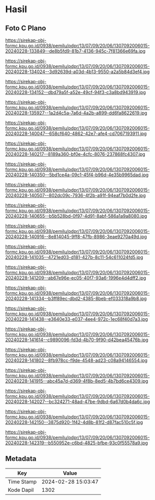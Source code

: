 # Hasil

## Foto C Plano

https://sirekap-obj-formc.kpu.go.id/0938/pemilu/pdpr/13/07/09/20/06/1307092006015-20240228-133849--de8b5fd9-81b7-4136-945c-7f81366e69fa.jpg

https://sirekap-obj-formc.kpu.go.id/0938/pemilu/pdpr/13/07/09/20/06/1307092006015-20240228-134024--3d92639d-a03d-4b13-9550-a2a5b84d3ef4.jpg

https://sirekap-obj-formc.kpu.go.id/0938/pemilu/pdpr/13/07/09/20/06/1307092006015-20240228-134152--dbd79a5f-a52e-49cf-94f3-c3a8bd943919.jpg

https://sirekap-obj-formc.kpu.go.id/0938/pemilu/pdpr/13/07/09/20/06/1307092006015-20240228-135927--1a2d4c5a-7a6d-4a2b-a899-dd6fa8622619.jpg

https://sirekap-obj-formc.kpu.go.id/0938/pemilu/pdpr/13/07/09/20/06/1307092006015-20240228-140047--658cf640-4862-42e7-afe4-cd7067193911.jpg

https://sirekap-obj-formc.kpu.go.id/0938/pemilu/pdpr/13/07/09/20/06/1307092006015-20240228-140217--8189a360-bf0e-4cfc-8076-237868fc4307.jpg

https://sirekap-obj-formc.kpu.go.id/0938/pemilu/pdpr/13/07/09/20/06/1307092006015-20240228-140350--5bd1ce4a-09c1-45f4-b96d-4e35b9965dad.jpg

https://sirekap-obj-formc.kpu.go.id/0938/pemilu/pdpr/13/07/09/20/06/1307092006015-20240228-140507--802dc09c-7936-4f2b-a91f-94eaf7b0d2fe.jpg

https://sirekap-obj-formc.kpu.go.id/0938/pemilu/pdpr/13/07/09/20/06/1307092006015-20240228-140655--b5b528bd-0f97-4d91-8abf-586a1a9a8080.jpg

https://sirekap-obj-formc.kpu.go.id/0938/pemilu/pdpr/13/07/09/20/06/1307092006015-20240228-140916--8e814045-9ff8-47fb-8986-3eae9270a49d.jpg

https://sirekap-obj-formc.kpu.go.id/0938/pemilu/pdpr/13/07/09/20/06/1307092006015-20240228-141035--4721ed03-d181-427b-8c11-54c611024fd5.jpg

https://sirekap-obj-formc.kpu.go.id/0938/pemilu/pdpr/13/07/09/20/06/1307092006015-20240228-141209--ab67e96e-ec05-40f7-93a6-1996e4d4dff2.jpg

https://sirekap-obj-formc.kpu.go.id/0938/pemilu/pdpr/13/07/09/20/06/1307092006015-20240228-141334--b3ff89ec-dbd2-4385-8beb-ef033318a9b8.jpg

https://sirekap-obj-formc.kpu.go.id/0938/pemilu/pdpr/13/07/09/20/06/1307092006015-20240228-141438--e3640e33-e037-4ee4-972c-1ec68f40d7a3.jpg

https://sirekap-obj-formc.kpu.go.id/0938/pemilu/pdpr/13/07/09/20/06/1307092006015-20240228-141614--c9890096-fd3d-4b70-9f90-d42bea45476b.jpg

https://sirekap-obj-formc.kpu.go.id/0938/pemilu/pdpr/13/07/09/20/06/1307092006015-20240228-141802--8fb978cc-f9de-4548-ad23-c08a94146554.jpg

https://sirekap-obj-formc.kpu.go.id/0938/pemilu/pdpr/13/07/09/20/06/1307092006015-20240228-141915--abc45a7d-d369-4f8b-8ed5-4b7bd6ce4309.jpg

https://sirekap-obj-formc.kpu.go.id/0938/pemilu/pdpr/13/07/09/20/06/1307092006015-20240228-142027--bc324271-48ad-47be-9dbd-6a67d0b4da6c.jpg

https://sirekap-obj-formc.kpu.go.id/0938/pemilu/pdpr/13/07/09/20/06/1307092006015-20240228-142150--3875d920-1f42-4d8b-81f2-d87fac510c5f.jpg

https://sirekap-obj-formc.kpu.go.id/0938/pemilu/pdpr/13/07/09/20/06/1307092006015-20240228-142319--b550952e-c6bd-4825-bfbe-93c0f55578a9.jpg


## Metadata

| Key        | Value               |
| ---------- | ------------------- |
| Time Stamp | 2024-02-28 15:03:47 |
| Kode Dapil | 1302                |



